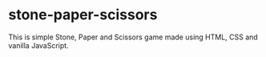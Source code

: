 # stone-paper-scissors
This is simple Stone, Paper and Scissors game made using HTML, CSS and vanilla JavaScript.

